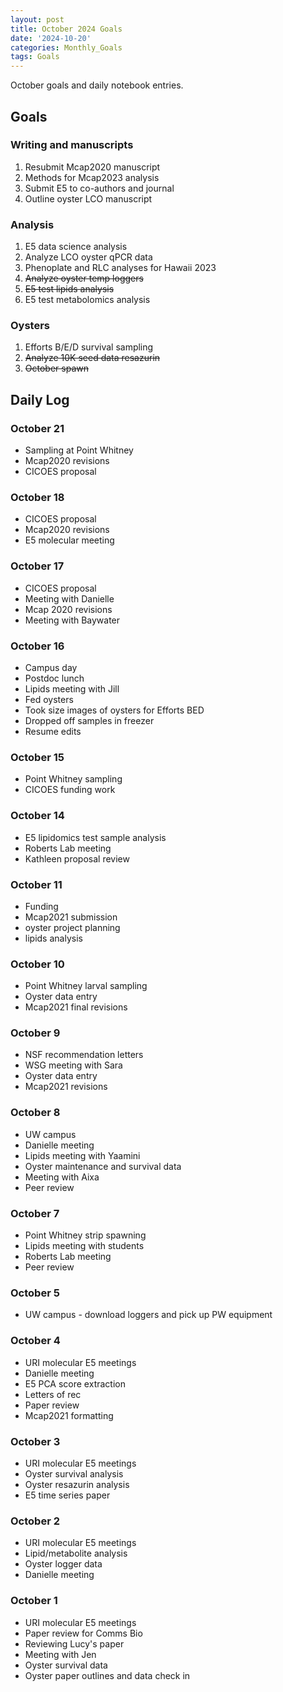 ```yaml
---
layout: post
title: October 2024 Goals
date: '2024-10-20'
categories: Monthly_Goals
tags: Goals
---
```


October goals and daily notebook entries. 

## Goals  

### Writing and manuscripts 
              
1. Resubmit Mcap2020 manuscript
2. Methods for Mcap2023 analysis
3. Submit E5 to co-authors and journal
4. Outline oyster LCO manuscript 

### Analysis

1. E5 data science analysis 
2. Analyze LCO oyster qPCR data
3. Phenoplate and RLC analyses for Hawaii 2023
4. ~~Analyze oyster temp loggers~~
5. ~~E5 test lipids analysis~~
6. E5 test metabolomics analysis

### Oysters 
 
1. Efforts B/E/D survival sampling 
2. ~~Analyze 10K seed data resazurin~~ 
3. ~~October spawn~~

## **Daily Log**   

### October 21 

- Sampling at Point Whitney
- Mcap2020 revisions
- CICOES proposal 

### October 18 

- CICOES proposal
- Mcap2020 revisions
- E5 molecular meeting

### October 17 

- CICOES proposal
- Meeting with Danielle 
- Mcap 2020 revisions
- Meeting with Baywater 

### October 16 

- Campus day 
- Postdoc lunch 
- Lipids meeting with Jill 
- Fed oysters 
- Took size images of oysters for Efforts BED 
- Dropped off samples in freezer 
- Resume edits 

### October 15 

- Point Whitney sampling
- CICOES funding work 

### October 14 

- E5 lipidomics test sample analysis 
- Roberts Lab meeting
- Kathleen proposal review 

### October 11 

- Funding
- Mcap2021 submission
- oyster project planning
- lipids analysis 

### October 10

- Point Whitney larval sampling 
- Oyster data entry 
- Mcap2021 final revisions

### October 9

- NSF recommendation letters 
- WSG meeting with Sara 
- Oyster data entry 
- Mcap2021 revisions

### October 8

- UW campus
- Danielle meeting 
- Lipids meeting with Yaamini
- Oyster maintenance and survival data 
- Meeting with Aixa 
- Peer review
 
### October 7

- Point Whitney strip spawning 
- Lipids meeting with students 
- Roberts Lab meeting 
- Peer review 

### October 5

- UW campus - download loggers and pick up PW equipment 

### October 4

- URI molecular E5 meetings 
- Danielle meeting 
- E5 PCA score extraction 
- Letters of rec 
- Paper review 
- Mcap2021 formatting 

### October 3

- URI molecular E5 meetings 
- Oyster survival analysis 
- Oyster resazurin analysis 
- E5 time series paper 

### October 2

- URI molecular E5 meetings 
- Lipid/metabolite analysis 
- Oyster logger data 
- Danielle meeting

### October 1

- URI molecular E5 meetings 
- Paper review for Comms Bio
- Reviewing Lucy's paper
- Meeting with Jen 
- Oyster survival data 
- Oyster paper outlines and data check in 
